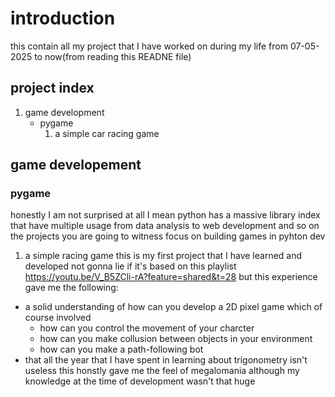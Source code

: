 # introduction
this contain all my project that I have worked on during my life from 07-05-2025 to now(from reading this READNE file)
## project index
1. game development
    - pygame
        1. a simple car racing game
## game developement
### pygame 
honestly I am not surprised at all I mean python has a massive library index that have multiple usage from data analysis to web development and so on
the projects you are going to witness focus on building games in pyhton dev
1. a simple racing game
this is my first project that I have learned and developed not gonna lie if it's based on this playlist 
https://youtu.be/V_B5ZCli-rA?feature=shared&t=28
but this experience gave me the following:
- a solid understanding of how can you develop a 2D pixel game which of course involved 
    - how can you control the movement of your charcter 
    - how can you make collusion between objects in your environment
    - how can you make a path-following bot
- that all the year that I have spent in learning about trigonometry isn't useless this honstly gave me the feel of megalomania although my knowledge at the time of development wasn't that huge  
